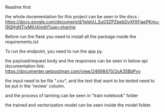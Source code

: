 Readme first

the whole docementation for this project can be seen in the docs : https://docs.google.com/document/d/1elehU_Su03ZPZbebDvXfXFjaePKmu-l9QHgNTiyMtU4/edit?usp=sharing

Before run the flask you need to install all the package inside the requirements.txt

To run the endpoint, you need to run the app py.

the payload/request body and the responses can be seen in below api documentation link:
https://documenter.getpostman.com/view/24698470/2sA35BbPxv

the input need to be file ".csv", and the text that want to be tested need to be put in the 'review' column.

and the process of tarining can be seen in "train notebook" folder 

the trained and vectorization model can be seen inside the model folder.
